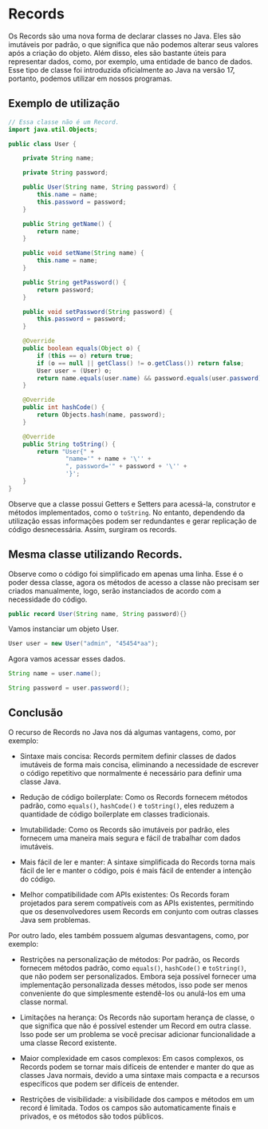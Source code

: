 # Records

Os Records são uma nova forma de declarar classes no Java. Eles são imutáveis por padrão, o que significa que não podemos alterar seus valores após a criação do objeto. Além disso, eles são bastante úteis para representar dados, como, por exemplo, uma entidade de banco de dados. Esse tipo de classe foi introduzida oficialmente ao Java na versão 17, portanto, podemos utilizar em nossos programas.


## Exemplo de utilização

```java
// Essa classe não é um Record.
import java.util.Objects;

public class User {

    private String name;

    private String password;

    public User(String name, String password) {
        this.name = name;
        this.password = password;
    }

    public String getName() {
        return name;
    }

    public void setName(String name) {
        this.name = name;
    }

    public String getPassword() {
        return password;
    }

    public void setPassword(String password) {
        this.password = password;
    }

    @Override
    public boolean equals(Object o) {
        if (this == o) return true;
        if (o == null || getClass() != o.getClass()) return false;
        User user = (User) o;
        return name.equals(user.name) && password.equals(user.password);
    }

    @Override
    public int hashCode() {
        return Objects.hash(name, password);
    }

    @Override
    public String toString() {
        return "User{" +
                "name='" + name + '\'' +
                ", password='" + password + '\'' +
                '}';
    }
}

```

Observe que a classe possui Getters e Setters para acessá-la, construtor e métodos implementados, como o `toString`. No entanto, dependendo da utilização essas informações podem ser redundantes e gerar replicação de código desnecessária. Assim, surgiram os records.

## Mesma classe utilizando Records.

Observe como o código foi simplificado em apenas uma linha. Esse é o poder dessa classe, agora os métodos de acesso a classe não precisam ser criados manualmente, logo, serão instanciados de acordo com a necessidade do código.

```java
public record User(String name, String password){}
```

Vamos instanciar um objeto User.

```java
User user = new User("admin", "45454*aa");
```

Agora vamos acessar esses dados.

```java
String name = user.name();

String password = user.password();

```
## Conclusão

O recurso de Records no Java nos dá algumas vantagens, como, por exemplo:

- Sintaxe mais concisa: Records permitem definir classes de dados imutáveis de forma mais concisa, eliminando a necessidade de escrever o código repetitivo que normalmente é necessário para definir uma classe Java.

- Redução de código boilerplate: Como os Records fornecem métodos padrão, como `equals()`, `hashCode()` e `toString()`, eles reduzem a quantidade de código boilerplate em classes tradicionais.

- Imutabilidade: Como os Records são imutáveis por padrão, eles fornecem uma maneira mais segura e fácil de trabalhar com dados imutáveis.

- Mais fácil de ler e manter: A sintaxe simplificada do Records torna mais fácil de ler e manter o código, pois é mais fácil de entender a intenção do código.

- Melhor compatibilidade com APIs existentes: Os Records foram projetados para serem compatíveis com as APIs existentes, permitindo que os desenvolvedores usem
Records em conjunto com outras classes Java sem problemas.


Por outro lado, eles também possuem algumas desvantagens, como, por exemplo:

- Restrições na personalização de métodos: Por padrão, os Records fornecem métodos padrão, como `equals()`, `hashCode()` e `toString()`, que não podem ser personalizados. Embora seja possível fornecer uma implementação personalizada desses métodos, isso pode ser menos conveniente do que simplesmente estendê-los ou anulá-los em uma classe normal.

- Limitações na herança: Os Records não suportam herança de classe, o que significa que não é possível estender um Record em outra classe. Isso pode ser um problema se você precisar adicionar funcionalidade a uma classe Record existente.

- Maior complexidade em casos complexos: Em casos complexos, os Records podem se tornar mais difíceis de entender e manter do que as classes Java normais, devido a uma sintaxe mais compacta e a recursos específicos que podem ser difíceis de entender.

- Restrições de visibilidade: a visibilidade dos campos e métodos em um record é limitada. Todos os campos são automaticamente finais e privados, e os métodos são todos públicos.